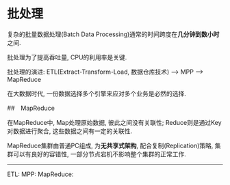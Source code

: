 # 批处理

复杂的批量数据处理(Batch Data Processing)通常的时间跨度在**几分钟到数小时**之间.

批处理为了提高吞吐量, CPU的利用率是关键.

批处理的演进: 
ETL(Extract-Transform-Load, 数据仓库技术) --> MPP --> MapReduce

在大数据时代, 一份数据选择多个引擎来应对多个业务是必然的选择.

##　MapReduce

在MapReduce中, Map处理原始数据, 彼此之间没有关联性; Reduce则是通过Key对数据进行聚合, 这些数据之间有一定的关联性.

MapReduce集群由普通PC组成, 为**无共享式架构**, 
配合复制(Replication)策略, 集群可以有良好的容错性, 一部分节点宕机不影响整个集群的正常工作.



---

ETL: 
MPP: 
MapReduce: 